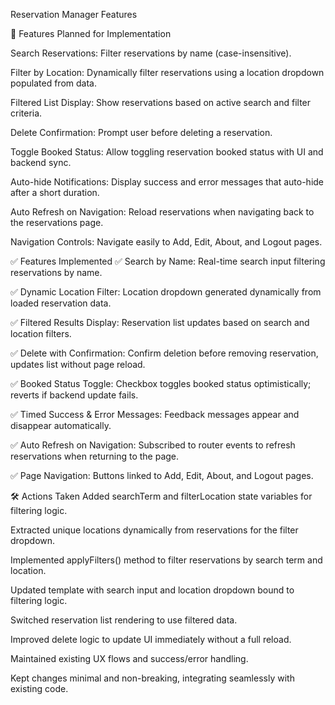 Reservation Manager Features

🚀 Features Planned for Implementation

 Search Reservations: Filter reservations by name (case-insensitive).

 Filter by Location: Dynamically filter reservations using a location dropdown populated from data.

 Filtered List Display: Show reservations based on active search and filter criteria.

 Delete Confirmation: Prompt user before deleting a reservation.

 Toggle Booked Status: Allow toggling reservation booked status with UI and backend sync.

 Auto-hide Notifications: Display success and error messages that auto-hide after a short duration.

 Auto Refresh on Navigation: Reload reservations when navigating back to the reservations page.

 Navigation Controls: Navigate easily to Add, Edit, About, and Logout pages.

✅ Features Implemented
✅ Search by Name: Real-time search input filtering reservations by name.

✅ Dynamic Location Filter: Location dropdown generated dynamically from loaded reservation data.

✅ Filtered Results Display: Reservation list updates based on search and location filters.

✅ Delete with Confirmation: Confirm deletion before removing reservation, updates list without page reload.

✅ Booked Status Toggle: Checkbox toggles booked status optimistically; reverts if backend update fails.

✅ Timed Success & Error Messages: Feedback messages appear and disappear automatically.

✅ Auto Refresh on Navigation: Subscribed to router events to refresh reservations when returning to the page.

✅ Page Navigation: Buttons linked to Add, Edit, About, and Logout pages.

🛠️ Actions Taken
Added searchTerm and filterLocation state variables for filtering logic.

Extracted unique locations dynamically from reservations for the filter dropdown.

Implemented applyFilters() method to filter reservations by search term and location.

Updated template with search input and location dropdown bound to filtering logic.

Switched reservation list rendering to use filtered data.

Improved delete logic to update UI immediately without a full reload.

Maintained existing UX flows and success/error handling.

Kept changes minimal and non-breaking, integrating seamlessly with existing code.

